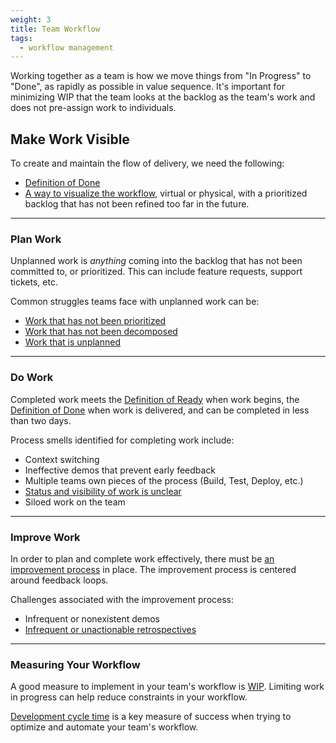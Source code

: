 ```yaml
---
weight: 3
title: Team Workflow
tags:
  - workflow management
---
```


Working together as a team is how we move things from "In Progress" to "Done", as rapidly as possible in value sequence. It's important for minimizing WIP that the team looks at the backlog as the team's work and does not pre-assign work to individuals.

## Make Work Visible

To create and maintain the flow of delivery, we need the following:

- [Definition of Done](/docs/workflow-management/definition-of-done)
- [A way to visualize the workflow](/docs/workflow-management/visualizing-workflow), virtual or physical, with a
  prioritized backlog that has not been refined too far in the future.

---

### Plan Work

Unplanned work is _anything_ coming into the backlog that has not been committed
to, or prioritized. This can include feature requests, support tickets, etc.

Common struggles teams face with unplanned work can be:

- [Work that has not been prioritized](/docs/workflow-management/unplanned-work)
- [Work that has not been decomposed](/docs/work-decomposition/work-breakdown)
- [Work that is unplanned](/docs/workflow-management/unplanned-work)

---

### Do Work

Completed work meets the [Definition of Ready](/docs/work-decomposition/definition-of-ready)
when work begins, the [Definition of Done](/docs/workflow-management/definition-of-done) when work
is delivered, and can be completed in less than two days.

Process smells identified for completing work include:

- Context switching
- Ineffective demos that prevent early feedback
- Multiple teams own pieces of the process (Build, Test, Deploy, etc.)
- [Status and visibility of work is unclear](/docs/workflow-management/visualizing-workflow)
- Siloed work on the team

---

### Improve Work

In order to plan and complete work effectively, there must be [an improvement
process](/docs/delivery-system-improvement-journey#3-continuous-improvement) in place. The improvement process is centered around feedback loops.

Challenges associated with the improvement process:

- Infrequent or nonexistent demos
- [Infrequent or unactionable retrospectives](/docs/workflow-management/retrospective)

---

### Measuring Your Workflow

A good measure to implement in your team's workflow is [WIP](/docs/workflow-management/limiting-wip).
Limiting work in progress can help reduce constraints in your workflow.

[Development cycle time](/metrics/development-cycle-time) is a key
measure of success when trying to optimize and automate your team's workflow.
